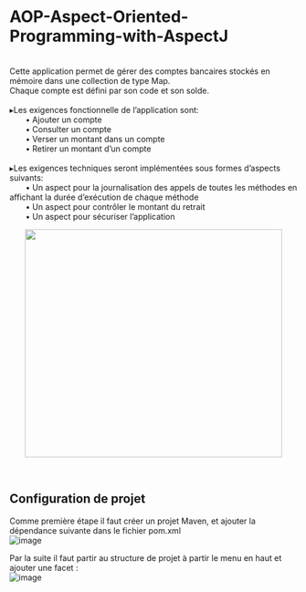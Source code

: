 # AOP-Aspect-Oriented-Programming-with-AspectJ
<br>
Cette application permet de gérer des comptes bancaires stockés en mémoire dans une collection de type Map.<br> 
Chaque compte est défini par son code et son solde.<br><br>
▸Les exigences fonctionnelle de l’application sont:<br>
&ensp;&ensp;&ensp;&ensp;• Ajouter un compte<br>
&ensp;&ensp;&ensp;&ensp;• Consulter un compte<br>
&ensp;&ensp;&ensp;&ensp;• Verser un montant dans un compte<br>
&ensp;&ensp;&ensp;&ensp;• Retirer un montant d’un compte<br><br>
▸Les exigences techniques seront implémentées sous
formes d’aspects suivants:<br>
&ensp;&ensp;&ensp;&ensp;• Un aspect pour la journalisation des appels de toutes
les méthodes en affichant la durée d’exécution de
chaque méthode <br>
&ensp;&ensp;&ensp;&ensp;• Un aspect pour contrôler le montant du retrait <br>
&ensp;&ensp;&ensp;&ensp;• Un aspect pour sécuriser l’application <br>
<p align="center">
<img src="https://user-images.githubusercontent.com/63150702/205504276-8bcab1dd-759f-4233-a9ae-d2f050c3f658.png" width="450" height="400"/> 
</p>
<br>

## Configuration de projet

Comme première étape il faut créer un projet Maven, et ajouter la dépendance suivante dans le fichier pom.xml<br>
![image](https://user-images.githubusercontent.com/63150702/205515278-14a6de8a-cdcb-443f-8875-e38ff5fcf1bd.png)

Par la suite il faut partir au structure de projet à partir le menu en haut et ajouter une facet :<br>
![image](https://user-images.githubusercontent.com/63150702/205515342-b24a509d-cee4-41e3-8506-a98bbab05d0f.png)
